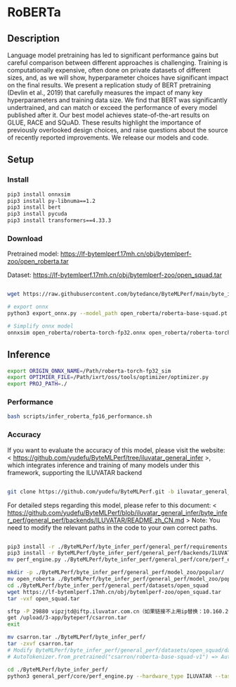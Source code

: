 # RoBERTa

## Description

Language model pretraining has led to significant performance gains but careful comparison between different approaches is challenging. Training is computationally expensive, often done on private datasets of different sizes, and, as we will show, hyperparameter choices have significant impact on the final results. We present a replication study of BERT pretraining (Devlin et al., 2019) that carefully measures the impact of many key hyperparameters and training data size. We find that BERT was significantly undertrained, and can match or exceed the performance of every model published after it. Our best model achieves state-of-the-art results on GLUE, RACE and SQuAD. These results highlight the importance of previously overlooked design choices, and raise questions about the source of recently reported improvements. We release our models and code.

## Setup

### Install

```bash
pip3 install onnxsim
pip3 install py-libnuma==1.2
pip3 install bert
pip3 install pycuda
pip3 install transformers==4.33.3

```

### Download

Pretrained model: <https://lf-bytemlperf.17mh.cn/obj/bytemlperf-zoo/open_roberta.tar>

Dataset: <https://lf-bytemlperf.17mh.cn/obj/bytemlperf-zoo/open_squad.tar>

```bash

wget https://raw.githubusercontent.com/bytedance/ByteMLPerf/main/byte_infer_perf/general_perf/model_zoo/roberta-torch-fp32.json

# export onnx
python3 export_onnx.py --model_path open_roberta/roberta-base-squad.pt --output_path open_roberta/roberta-torch-fp32.onnx

# Simplify onnx model
onnxsim open_roberta/roberta-torch-fp32.onnx open_roberta/roberta-torch-fp32_sim.onnx
```

## Inference

```bash
export ORIGIN_ONNX_NAME=/Path/roberta-torch-fp32_sim
export OPTIMIER_FILE=/Path/ixrt/oss/tools/optimizer/optimizer.py
export PROJ_PATH=./
```

### Performance

```bash
bash scripts/infer_roberta_fp16_performance.sh
```

### Accuracy

If you want to evaluate the accuracy of this model, please visit the website: < https://github.com/yudefu/ByteMLPerf/tree/iluvatar_general_infer >, which integrates inference and training of many models under this framework, supporting the ILUVATAR backend

```bash

git clone https://github.com/yudefu/ByteMLPerf.git -b iluvatar_general_infer
```

For detailed steps regarding this model, please refer to this document: < https://github.com/yudefu/ByteMLPerf/blob/iluvatar_general_infer/byte_infer_perf/general_perf/backends/ILUVATAR/README.zh_CN.md > Note: You need to modify the relevant paths in the code to your own correct paths.

```bash

pip3 install -r ./ByteMLPerf/byte_infer_perf/general_perf/requirements.txt
pip3 install -r ByteMLPerf/byte_infer_perf/general_perf/backends/ILUVATAR/requirements.txt
mv perf_engine.py ./ByteMLPerf/byte_infer_perf/general_perf/core/perf_engine.py

mkdir -p ./ByteMLPerf/byte_infer_perf/general_perf/model_zoo/popular/
mv open_roberta ./ByteMLPerf/byte_infer_perf/general_perf/model_zoo/popular/
cd ./ByteMLPerf/byte_infer_perf/general_perf/datasets/open_squad
wget https://lf-bytemlperf.17mh.cn/obj/bytemlperf-zoo/open_squad.tar
tar -vxf open_squad.tar

sftp -P 29880 vipzjtd@iftp.iluvatar.com.cn（如果链接不上用ip替换：10.160.20.60）  密码：123..com
get /upload/3-app/byteperf/csarron.tar
exit

mv csarron.tar ./ByteMLPerf/byte_infer_perf/
tar -zxvf csarron.tar
# Modify ByteMLPerf/byte_infer_perf/general_perf/datasets/open_squad/data_loader.py
# AutoTokenizer.from_pretrained("csarron/roberta-base-squad-v1") => AutoTokenizer.from_pretrained("/ByteMLPerf/byte_infer_perf/csarron/roberta-base-squad-v1")

cd ./ByteMLPerf/byte_infer_perf/
python3 general_perf/core/perf_engine.py --hardware_type ILUVATAR --task roberta-torch-fp32
```